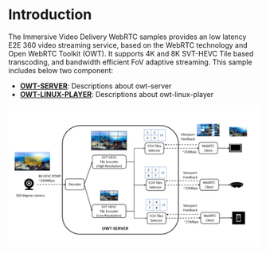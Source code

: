 
# Introduction

The Immersive Video Delivery WebRTC samples provides an low latency E2E 360 video streaming service, based on the WebRTC technology and Open WebRTC Toolkit (OWT). It supports 4K and 8K SVT-HEVC Tile based transcoding, and bandwidth efficient FoV adaptive streaming. This sample includes below two component:

- **[OWT-SERVER](owt-server/README.md)**: Descriptions about owt-server
- **[OWT-LINUX-PLAYER](owt-linux-player/README.md)**: Descriptions about owt-linux-player

<img src="doc/intro.png">
